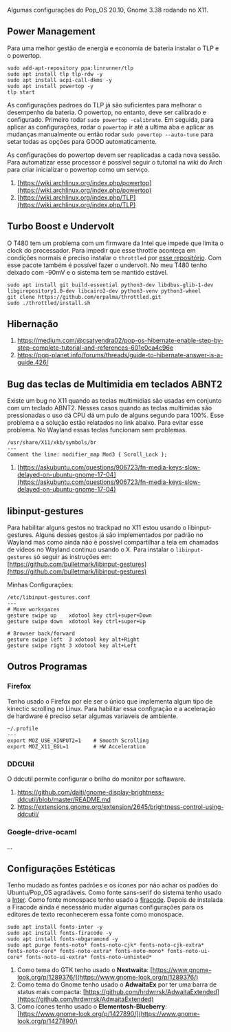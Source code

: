Algumas configurações do Pop_OS 20.10, Gnome 3.38 rodando no X11.

## Power Management
Para uma melhor gestão de energia e economia de bateria instalar o TLP e o powertop.

```
sudo add-apt-repository ppa:linrunner/tlp
sudo apt install tlp tlp-rdw -y
sudo apt install acpi-call-dkms -y
sudo apt install powertop -y
tlp start
```

As configurações padroes do TLP já são suficientes para melhorar o desempenho da bateria. O powertop, no entanto, deve ser calibrado e configurado. Primeiro rodar `sudo powertop -calibrate`. Em seguida, para aplicar as configurações, rodar o `powertop` ir até a ultima aba e aplicar as mudanças manualmente ou então rodar `sudo powertop --auto-tune` para setar todas as opções para GOOD automaticamente. 

As configurações do powertop devem ser reaplicadas a cada nova sessão. Para automatizar esse processor é possível seguir o tutorial na wiki do Arch para criar inicializar o powertop como um serviço.

1. [https://wiki.archlinux.org/index.php/powertop](https://wiki.archlinux.org/index.php/powertop)
2. [https://wiki.archlinux.org/index.php/TLP](https://wiki.archlinux.org/index.php/TLP)

## Turbo Boost e Undervolt

O T480 tem um problema com um firmware da Intel que impede que limita o clock do processador. Para impedir que esse throttle aconteça em condições normais é preciso instalar o `throttled` por [esse repositório](https://github.com/erpalma/throttled). Com esse pacote também é possível fazer o undervolt. No meu T480 tenho deixado com -90mV e o sistema tem se mantido estável.

```
sudo apt install git build-essential python3-dev libdbus-glib-1-dev libgirepository1.0-dev libcairo2-dev python3-venv python3-wheel
git clone https://github.com/erpalma/throttled.git
sudo ./throttled/install.sh
```
 
## Hibernação

1. https://medium.com/@csatyendra02/pop-os-hibernate-enable-step-by-step-complete-tutorial-and-references-601e0ca4c96e
2. https://pop-planet.info/forums/threads/guide-to-hibernate-answer-is-a-guide.426/

## Bug das teclas de Multimidia em teclados ABNT2

Existe um bug no X11 quando as teclas multimidias são usadas em conjunto com um teclado ABNT2. Nesses casos quando as teclas multimidas são pressionadas o uso dá CPU dá um pulo de alguns segundo para 100%. Esse problema e a solução estão relatados no link abaixo. Para evitar esse problema. No Wayland essas teclas funcionam sem problemas.

```
/usr/share/X11/xkb/symbols/br
---
Comment the line: modifier_map Mod3 { Scroll_Lock };
```

1. [https://askubuntu.com/questions/906723/fn-media-keys-slow-delayed-on-ubuntu-gnome-17-04](https://askubuntu.com/questions/906723/fn-media-keys-slow-delayed-on-ubuntu-gnome-17-04)

## libinput-gestures

Para habilitar alguns gestos no trackpad no X11 estou usando o libinput-gestures. Alguns desses gestos já são implementados por padrão no Wayland mas como ainda não é possível compartilhar a tela em chamadas de vídeos no Wayland continuo usando o X. Para instalar o `libinput-gestures` só seguir as instruções em: [https://github.com/bulletmark/libinput-gestures](https://github.com/bulletmark/libinput-gestures)


Minhas Configurações:
```
/etc/libinput-gestures.conf
---
# Move workspaces
gesture swipe up	xdotool key ctrl+super+Down
gesture swipe down	xdotool key ctrl+super+Up

# Browser back/forward
gesture swipe left	3 xdotool key alt+Right
gesture swipe right	3 xdotool key alt+Left
```

## Outros Programas

### Firefox

Tenho usado o Firefox por ele ser o único que implementa algum tipo de kinectic scrolling no Linux. Para habilitar essa configração e a aceleração de hardware é preciso setar algumas variaveis de ambiente.

```
~/.profile
---
export MOZ_USE_XINPUT2=1	# Smooth Scrolling
export MOZ_X11_EGL=1 		# HW Acceleration
```

### DDCUtil

O ddcutil permite configurar o brilho do monitor por softaware. 

1. https://github.com/daitj/gnome-display-brightness-ddcutil/blob/master/README.md
2. https://extensions.gnome.org/extension/2645/brightness-control-using-ddcutil/

### Google-drive-ocaml

...

## Configurações Estéticas

Tenho mudado as fontes padrões e os ícones por não achar os padões do Ubuntu/Pop_OS agradáveis. Como fonte sans-serif do sistema tenho usado a [Inter](https://rsms.me/inter/). Como fonte monospace tenho usado a [firacode](https://github.com/tonsky/FiraCode). Depois de instalada a Firacode ainda é necessário mudar algumas configurações para os editores de texto reconhecerem essa fonte como monospace.

```
sudo apt install fonts-inter -y
sudo apt install fonts-firacode -y
sudo apt install fonts-ebgaramond -y
sudo apt purge fonts-noto* fonts-noto-cjk* fonts-noto-cjk-extra* fonts-noto-core* fonts-noto-extra* fonts-noto-mono* fonts-noto-ui-core* fonts-noto-ui-extra* fonts-noto-unhinted*
```

1. Como tema do GTK tenho usado o **Nextwaita**: [https://www.gnome-look.org/p/1289376/](https://www.gnome-look.org/p/1289376/)
2. Como tema do Gnome tenho usado o **AdwaitaEx** por ter uma barra de status mais compacta: [https://github.com/hrdwrrsk/AdwaitaExtended](https://github.com/hrdwrrsk/AdwaitaExtended)
3. Como ícones tenho usado o **Elementosh-Blueberry**: [https://www.gnome-look.org/p/1427890/](https://www.gnome-look.org/p/1427890/)